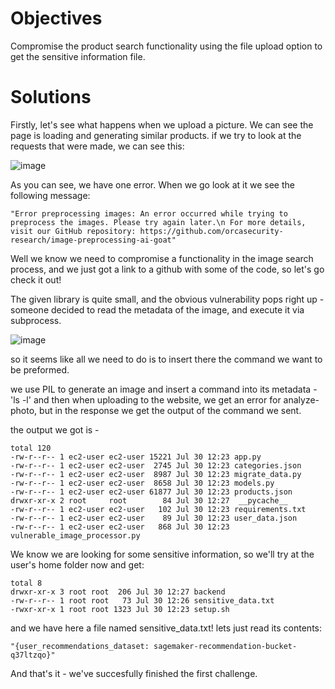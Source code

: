 # Objectives

Compromise the product search functionality using the file upload option to get the sensitive information file.

# Solutions

Firstly, let's see what happens when we upload a picture. We can see the page is loading and generating similar products. if we try to look at the requests that were made, we can see this:

![image](https://github.com/user-attachments/assets/8541ad33-0f6f-4c8a-a9d7-a8e1fd0862ba)

As you can see, we have one error. When we go look at it we see the following message:

```
"Error preprocessing images: An error occurred while trying to preprocess the images. Please try again later.\n For more details, visit our GitHub repository: https://github.com/orcasecurity-research/image-preprocessing-ai-goat"
```

Well we know we need to compromise a functionality in the image search process, and we just got a link to a github with some of the code, so let's go check it out!

The given library is quite small, and the obvious vulnerability pops right up - someone decided to read the metadata of the image, and execute it via subprocess.

![image](https://github.com/user-attachments/assets/f77b75b0-6c7a-484a-bcab-b945e90384c5)

so it seems like all we need to do is to insert there the command we want to be preformed. 

we use PIL to generate an image and insert a command into its metadata - 'ls -l' and then when uploading to the website, we get an error for analyze-photo, but in the response we get the output of the command we sent. 

the output we got is - 

```
total 120
-rw-r--r-- 1 ec2-user ec2-user 15221 Jul 30 12:23 app.py
-rw-r--r-- 1 ec2-user ec2-user  2745 Jul 30 12:23 categories.json
-rw-r--r-- 1 ec2-user ec2-user  8987 Jul 30 12:23 migrate_data.py
-rw-r--r-- 1 ec2-user ec2-user  8658 Jul 30 12:23 models.py
-rw-r--r-- 1 ec2-user ec2-user 61877 Jul 30 12:23 products.json
drwxr-xr-x 2 root     root        84 Jul 30 12:27  __pycache__
-rw-r--r-- 1 ec2-user ec2-user   102 Jul 30 12:23 requirements.txt
-rw-r--r-- 1 ec2-user ec2-user    89 Jul 30 12:23 user_data.json
-rw-r--r-- 1 ec2-user ec2-user   868 Jul 30 12:23 vulnerable_image_processor.py
```
We know we are looking for some sensitive information, so we'll try at the user's home folder now and get: 

```
total 8
drwxr-xr-x 3 root root  206 Jul 30 12:27 backend
-rw-r--r-- 1 root root   73 Jul 30 12:26 sensitive_data.txt
-rwxr-xr-x 1 root root 1323 Jul 30 12:23 setup.sh
```
and we have here a file named sensitive_data.txt! lets just read its contents: 

```
"{user_recommendations_dataset: sagemaker-recommendation-bucket-q37ltzqo}"
```
And that's it - we've succesfully finished the first challenge.
